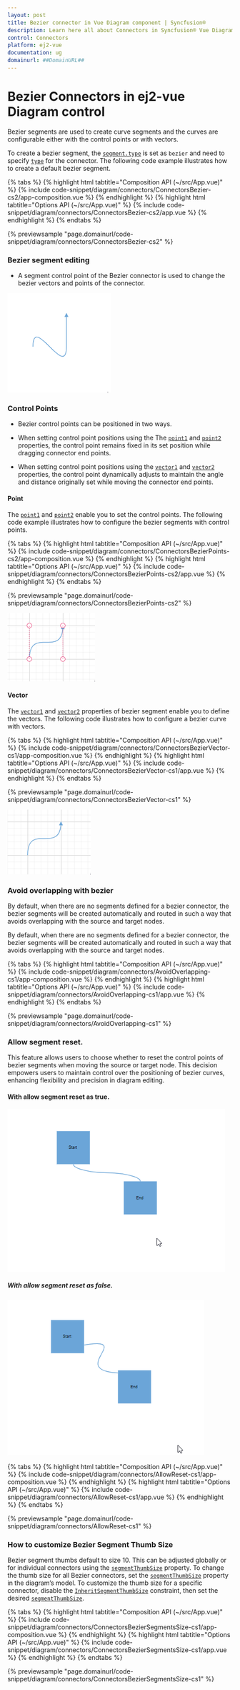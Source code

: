 ```yaml
---
layout: post
title: Bezier connector in Vue Diagram component | Syncfusion®
description: Learn here all about Connectors in Syncfusion® Vue Diagram component of Syncfusion Essential® JS 2 and more.
control: Connectors 
platform: ej2-vue
documentation: ug
domainurl: ##DomainURL##
---
```


# Bezier Connectors in ej2-vue Diagram control

Bezier segments are used to create curve segments and the curves are configurable either with the control points or with vectors.

To create a bezier segment, the [`segment.type`](https://ej2.syncfusion.com/vue/documentation/api/diagram/segments/) is set as `bezier` and need to specify [`type`](https://ej2.syncfusion.com/vue/documentation/api/diagram/connector/#type) for the connector. The following code example illustrates how to create a default bezier segment.

{% tabs %}
{% highlight html tabtitle="Composition API (~/src/App.vue)" %}
{% include code-snippet/diagram/connectors/ConnectorsBezier-cs2/app-composition.vue %}
{% endhighlight %}
{% highlight html tabtitle="Options API (~/src/App.vue)" %}
{% include code-snippet/diagram/connectors/ConnectorsBezier-cs2/app.vue %}
{% endhighlight %}
{% endtabs %}
        
{% previewsample "page.domainurl/code-snippet/diagram/connectors/ConnectorsBezier-cs2" %}

### Bezier segment editing

* A segment control point of the Bezier connector is used to change the bezier vectors and points of the connector.

![Bezier Segment edit Gif](images/Bezier-control.gif)

### Control Points

* Bezier control points can be positioned in two ways.

* When setting control point positions using the The [`point1`](https://ej2.syncfusion.com/vue/documentation/api/diagram/bezierSegment/#point1) and [`point2`](https://ej2.syncfusion.com/vue/documentation/api/diagram/bezierSegment/#point2)  properties, the control point remains fixed in its set position while dragging connector end points.
* When setting control point positions using the [`vector1`](https://ej2.syncfusion.com/vue/documentation/api/diagram/bezierSegment/#vector1) and [`vector2`](https://ej2.syncfusion.com/vue/documentation/api/diagram/bezierSegment/#vector2) properties, the control point dynamically adjusts to maintain the angle and distance originally set while moving the connector end points.

#### Point

The [`point1`](https://ej2.syncfusion.com/vue/documentation/api/diagram/bezierSegment/#point1) and [`point2`](https://ej2.syncfusion.com/vue/documentation/api/diagram/bezierSegment/#point2) enable you to set the control points. The following code example illustrates how to configure the bezier segments with control points.

{% tabs %}
{% highlight html tabtitle="Composition API (~/src/App.vue)" %}
{% include code-snippet/diagram/connectors/ConnectorsBezierPoints-cs2/app-composition.vue %}
{% endhighlight %}
{% highlight html tabtitle="Options API (~/src/App.vue)" %}
{% include code-snippet/diagram/connectors/ConnectorsBezierPoints-cs2/app.vue %}
{% endhighlight %}
{% endtabs %}
        
{% previewsample "page.domainurl/code-snippet/diagram/connectors/ConnectorsBezierPoints-cs2" %}

![Bezier Control point set by point1 and point2](images/Bezier-point1.gif)

#### Vector

The [`vector1`](https://ej2.syncfusion.com/vue/documentation/api/diagram/bezierSegment/#vector1) and [`vector2`](https://ej2.syncfusion.com/vue/documentation/api/diagram/bezierSegment/#vector2) properties of bezier segment enable you to define the vectors. The following code illustrates how to configure a bezier curve with vectors.

{% tabs %}
{% highlight html tabtitle="Composition API (~/src/App.vue)" %}
{% include code-snippet/diagram/connectors/ConnectorsBezierVector-cs1/app-composition.vue %}
{% endhighlight %}
{% highlight html tabtitle="Options API (~/src/App.vue)" %}
{% include code-snippet/diagram/connectors/ConnectorsBezierVector-cs1/app.vue %}
{% endhighlight %}
{% endtabs %}
        
{% previewsample "page.domainurl/code-snippet/diagram/connectors/ConnectorsBezierVector-cs1" %}

![Bezier Control point set by vector1 and vector1](images/Bezier-vector1.gif)

### Avoid overlapping with bezier

By default, when there are no segments defined for a bezier connector, the bezier segments will be created automatically and routed in such a way that avoids overlapping with the source and target nodes.

By default, when there are no segments defined for a bezier connector, the bezier segments will be created automatically and routed in such a way that avoids overlapping with the source and target nodes.

{% tabs %}
{% highlight html tabtitle="Composition API (~/src/App.vue)" %}
{% include code-snippet/diagram/connectors/AvoidOverlapping-cs1/app-composition.vue %}
{% endhighlight %}
{% highlight html tabtitle="Options API (~/src/App.vue)" %}
{% include code-snippet/diagram/connectors/AvoidOverlapping-cs1/app.vue %}
{% endhighlight %}
{% endtabs %}
        
{% previewsample "page.domainurl/code-snippet/diagram/connectors/AvoidOverlapping-cs1" %}

### Allow segment reset.

This feature allows users to choose whether to reset the control points of bezier segments when moving the source or target node. This decision empowers users to maintain control over the positioning of bezier curves, enhancing flexibility and precision in diagram editing.

#### With allow segment reset as true.

![Allow Segment rest true](images/allowsegReset-true.gif)

##### With allow segment reset as false.

![Allow Segment rest false](images/allowsegReset-false.gif)

{% tabs %}
{% highlight html tabtitle="Composition API (~/src/App.vue)" %}
{% include code-snippet/diagram/connectors/AllowReset-cs1/app-composition.vue %}
{% endhighlight %}
{% highlight html tabtitle="Options API (~/src/App.vue)" %}
{% include code-snippet/diagram/connectors/AllowReset-cs1/app.vue %}
{% endhighlight %}
{% endtabs %}
        
{% previewsample "page.domainurl/code-snippet/diagram/connectors/AllowReset-cs1" %}

### How to customize Bezier Segment Thumb Size

Bezier segment thumbs default to size 10. This can be adjusted globally or for individual connectors using the [`segmentThumbSize`](https://ej2.syncfusion.com/vue/documentation/api/diagram/#segmentthumbsize) property.
To change the thumb size for all Bezier connectors, set the [`segmentThumbSize`](https://ej2.syncfusion.com/vue/documentation/api/diagram/#segmentthumbsize) property in the diagram’s model.
To customize the thumb size for a specific connector, disable the [`InheritSegmentThumbSize`](https://ej2.syncfusion.com/vue/documentation/api/diagram/connectorConstraints/) constraint, then set the desired [`segmentThumbSize`](https://ej2.syncfusion.com/vue/documentation/api/diagram/#segmentthumbsize).

{% tabs %}
{% highlight html tabtitle="Composition API (~/src/App.vue)" %}
{% include code-snippet/diagram/connectors/ConnectorsBezierSegmentsSize-cs1/app-composition.vue %}
{% endhighlight %}
{% highlight html tabtitle="Options API (~/src/App.vue)" %}
{% include code-snippet/diagram/connectors/ConnectorsBezierSegmentsSize-cs1/app.vue %}
{% endhighlight %}
{% endtabs %}
        
{% previewsample "page.domainurl/code-snippet/diagram/connectors/ConnectorsBezierSegmentsSize-cs1" %}